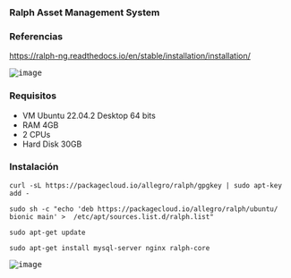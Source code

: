 ### Ralph Asset Management System

### Referencias

https://ralph-ng.readthedocs.io/en/stable/installation/installation/

<kbd>![image](https://user-images.githubusercontent.com/20743678/229485908-777aba22-1e51-48e9-a0b0-2637a5d0edf0.png)</kbd>

### Requisitos

- VM Ubuntu 22.04.2 Desktop 64 bits
- RAM 4GB
- 2 CPUs
- Hard Disk 30GB

### Instalación

```shell
curl -sL https://packagecloud.io/allegro/ralph/gpgkey | sudo apt-key add -
```

```shell
sudo sh -c "echo 'deb https://packagecloud.io/allegro/ralph/ubuntu/ bionic main' >  /etc/apt/sources.list.d/ralph.list"
```

```shell
sudo apt-get update
```

```shell
sudo apt-get install mysql-server nginx ralph-core
```

<kbd>![image](https://user-images.githubusercontent.com/20743678/229489799-cd2f57b6-a220-41fc-9bc4-0c76d059468f.png)</kbd>
